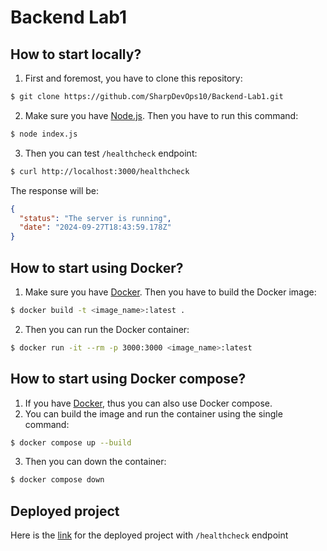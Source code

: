 # Backend Lab1

## How to start locally?

1. First and foremost, you have to clone this repository:

```bash
$ git clone https://github.com/SharpDevOps10/Backend-Lab1.git
```

2. Make sure you have [Node.js](https://nodejs.org/en/). Then you have to run this command:

```bash
$ node index.js
```

3. Then you can test `/healthcheck` endpoint:

```bash
$ curl http://localhost:3000/healthcheck
```

The response will be:

```json
{
  "status": "The server is running",
  "date": "2024-09-27T18:43:59.178Z"
}
```

## How to start using Docker?

1. Make sure you have [Docker](https://www.docker.com/). Then you have to build the Docker image:

```bash
$ docker build -t <image_name>:latest .
```

2. Then you can run the Docker container:

```bash
$ docker run -it --rm -p 3000:3000 <image_name>:latest
```

## How to start using Docker compose?

1. If you have [Docker](https://www.docker.com/), thus you can also use Docker compose.
2. You can build the image and run the container using the single command:

```bash
$ docker compose up --build
```

3. Then you can down the container:

```bash
$ docker compose down
```

## Deployed project

Here is the [link](https://backend-lab1-konc.onrender.com/healthcheck) for the deployed project with `/healthcheck`
endpoint